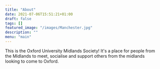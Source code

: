 ```yaml
---
title: "About"
date: 2021-07-06T15:51:21+01:00
draft: false
tags: []
featured_image: "/images/Manchester.jpg"
description: ""
menu: "main"
---
```



This is the Oxford University Midlands Society! It's a place for people from the Midlands to meet, socialise and support others from the midlands looking to come to Oxford.